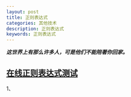 ```yaml
---
layout: post
title: 正则表达式
categories: 其他技术
description: 正则表达式
keywords: 正则表达式
---
```


***这世界上有那么许多人，可是他们不能陪著你回家。***

## [在线正则表达式测试](http://tool.oschina.net/regex/)

1、

